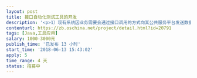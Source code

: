 ```yaml
---                
layout: post       
title: 接口自动化测试工具的开发           
description: '<p>1）现有系统因业务需要会通过接口调用的方式向某公共服务平台发送数据。为保证接口正确无误，提高接口测试的效率，需要借助接口自动化测试工具，结合本系统中的业务，实现对接口的高效验证。</p><p>2）接口具有完整、详尽的接口文档，共计18个接口</p>'     
contenturl: https://zb.oschina.net/project/detail.html?id=20791      
tags: [Java,工具应用]            
salary: 1000-3000元          
publish_time: '已发布 13 小时'         
start_time: '2018-06-13 15:43:02'           
apply: 5                   
time_range: 4 天              
status: 招募中                  
---                 
```

